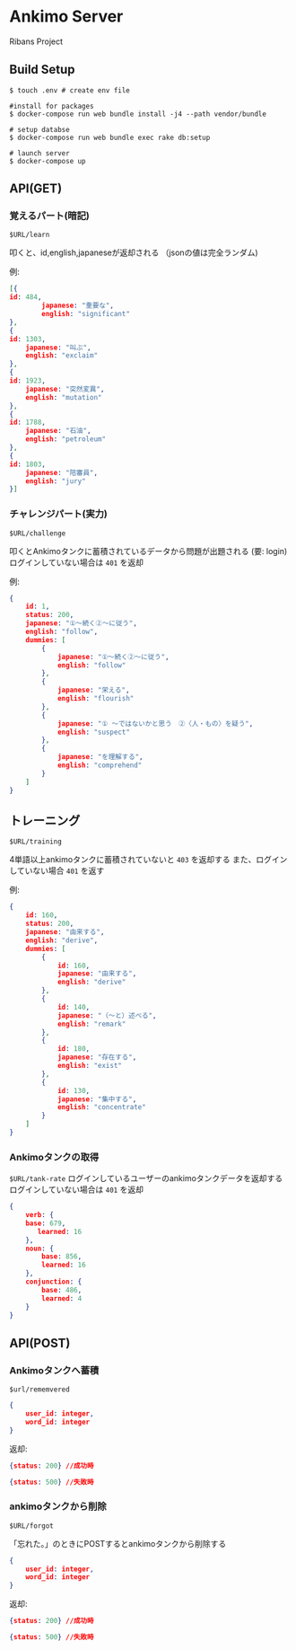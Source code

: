 # Ankimo Server
> 
Ribans Project

## Build Setup

~~~
$ touch .env # create env file

#install for packages
$ docker-compose run web bundle install -j4 --path vendor/bundle

# setup databse
$ docker-compose run web bundle exec rake db:setup

# launch server
$ docker-compose up
~~~

## API(GET)

### 覚えるパート(暗記)

`$URL/learn `

叩くと、id,english,japaneseが返却される
（jsonの値は完全ランダム)

例:

~~~json
[{
id: 484,
        japanese: "重要な",
        english: "significant"
},
{
id: 1303,
    japanese: "叫ぶ",
    english: "exclaim"
},
{
id: 1923,
    japanese: "突然変異",
    english: "mutation"
},
{
id: 1788,
    japanese: "石油",
    english: "petroleum"
},
{
id: 1803,
    japanese: "陪審員",
    english: "jury"
}]
~~~

### チャレンジパート(実力)

`$URL/challenge`

叩くとAnkimoタンクに蓄積されているデータから問題が出題される
(要: login) ログインしていない場合は `401` を返却

例:
~~~json
{
    id: 1,
    status: 200,
    japanese: "①～続く②～に従う",
    english: "follow",
    dummies: [
        {
            japanese: "①～続く②～に従う",
            english: "follow"
        },
        {
            japanese: "栄える",
            english: "flourish"
        },
        {
            japanese: "① ～ではないかと思う　②〈人・もの〉を疑う",
            english: "suspect"
        },
        {
            japanese: "を理解する",
            english: "comprehend"
        }
    ]
}
~~~


## トレーニング

`$URL/training`

4単語以上ankimoタンクに蓄積されていないと `403` を返却する
また、ログインしていない場合 `401` を返す

例:

~~~json
{
    id: 160,
    status: 200,
    japanese: "由来する",
    english: "derive",
    dummies: [
        {
            id: 160,
            japanese: "由来する",
            english: "derive"
        },
        {
            id: 140,
            japanese: "（～と）述べる",
            english: "remark"
        },
        {
            id: 180,
            japanese: "存在する",
            english: "exist"
        },
        {
            id: 130,
            japanese: "集中する",
            english: "concentrate"
        }
    ]
}
~~~

### Ankimoタンクの取得
`$URL/tank-rate`
ログインしているユーザーのankimoタンクデータを返却する
ログインしていない場合は `401` を返却

~~~json
{
    verb: {
    base: 679,
       learned: 16
    },
    noun: {
        base: 856,
        learned: 16
    },
    conjunction: {
        base: 486,
        learned: 4
    }
}
~~~

## API(POST)

### Ankimoタンクへ蓄積
`$url/rememvered`

~~~json
{
    user_id: integer,
    word_id: integer
}
~~~

返却:

~~~ json
{status: 200} //成功時

{status: 500} //失敗時
~~~

### ankimoタンクから削除
`$URL/forgot`

「忘れた。」のときにPOSTするとankimoタンクから削除する

~~~json
{
    user_id: integer,
    word_id: integer
}
~~~

返却:
~~~ json
{status: 200} //成功時

{status: 500} //失敗時
~~~
